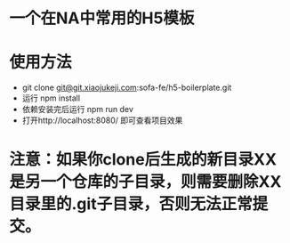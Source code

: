 # 一个在NA中常用的H5模板

# 使用方法
- git clone git@git.xiaojukeji.com:sofa-fe/h5-boilerplate.git
- 运行 npm install
- 依赖安装完后运行 npm run dev
- 打开http://localhost:8080/ 即可查看项目效果

# 注意：如果你clone后生成的新目录XX是另一个仓库的子目录，则需要删除XX目录里的.git子目录，否则无法正常提交。